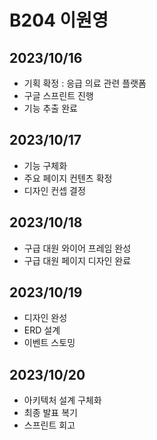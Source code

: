 # B204 이원영

## 2023/10/16
- 기획 확정 : 응급 의료 관련 플랫폼
- 구글 스프린트 진행
- 기능 추출 완료

## 2023/10/17
- 기능 구체화
- 주요 페이지 컨텐츠 확정
- 디자인 컨셉 결정

## 2023/10/18
- 구급 대원 와이어 프레임 완성
- 구급 대원 페이지 디자인 완료

## 2023/10/19
- 디자인 완성
- ERD 설계
- 이벤트 스토밍

## 2023/10/20
- 아키텍처 설계 구체화
- 최종 발표 복기
- 스프린트 회고